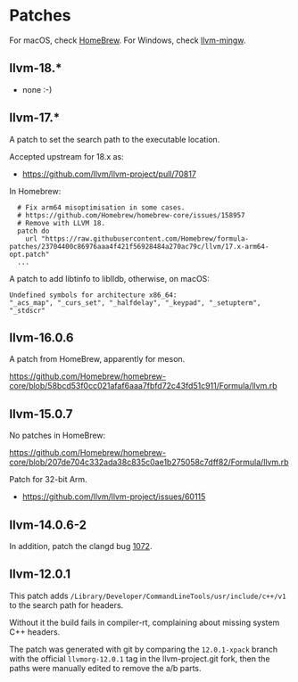 # Patches

For macOS, check [HomeBrew](https://github.com/Homebrew/homebrew-core/blob/master/Formula/l/llvm.rb).
For Windows, check [llvm-mingw](https://github.com/mstorsjo/llvm-mingw/releases).

## llvm-18.*

- none :-)

## llvm-17.*

A patch to set the search path to the executable location.

Accepted upstream for 18.x as:

- https://github.com/llvm/llvm-project/pull/70817

In Homebrew:

```
  # Fix arm64 misoptimisation in some cases.
  # https://github.com/Homebrew/homebrew-core/issues/158957
  # Remove with LLVM 18.
  patch do
    url "https://raw.githubusercontent.com/Homebrew/formula-patches/23704400c86976aaa4f421f56928484a270ac79c/llvm/17.x-arm64-opt.patch"
  ...
```

A patch to add libtinfo to liblldb, otherwise, on macOS:

```
Undefined symbols for architecture x86_64:
"_acs_map", "_curs_set", "_halfdelay", "_keypad", "_setupterm", "_stdscr"
```

## llvm-16.0.6

A patch from HomeBrew, apparently for meson.

<https://github.com/Homebrew/homebrew-core/blob/58bcd53f0cc021afaf6aaa7fbfd72c43fd51c911/Formula/llvm.rb>

## llvm-15.0.7

No patches in HomeBrew:

<https://github.com/Homebrew/homebrew-core/blob/207de704c332ada38c835c0ae1b275058c7dff82/Formula/llvm.rb>

Patch for 32-bit Arm.

- <https://github.com/llvm/llvm-project/issues/60115>

## llvm-14.0.6-2

In addition, patch the clangd bug
[1072](https://github.com/clangd/clangd/issues/1072).

## llvm-12.0.1

This patch adds `/Library/Developer/CommandLineTools/usr/include/c++/v1`
to the search path for headers.

Without it the build fails in compiler-rt, complaining about missing
system C++ headers.

The patch was generated with git by comparing the `12.0.1-xpack` branch
with the official `llvmorg-12.0.1` tag in the llvm-project.git fork,
then the paths were manually edited to remove the a/b parts.
